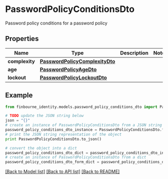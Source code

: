 # PasswordPolicyConditionsDto

Password policy conditions for a password policy

## Properties
Name | Type | Description | Notes
------------ | ------------- | ------------- | -------------
**complexity** | [**PasswordPolicyComplexityDto**](PasswordPolicyComplexityDto.md) |  | 
**age** | [**PasswordPolicyAgeDto**](PasswordPolicyAgeDto.md) |  | 
**lockout** | [**PasswordPolicyLockoutDto**](PasswordPolicyLockoutDto.md) |  | 

## Example

```python
from finbourne_identity.models.password_policy_conditions_dto import PasswordPolicyConditionsDto

# TODO update the JSON string below
json = "{}"
# create an instance of PasswordPolicyConditionsDto from a JSON string
password_policy_conditions_dto_instance = PasswordPolicyConditionsDto.from_json(json)
# print the JSON string representation of the object
print PasswordPolicyConditionsDto.to_json()

# convert the object into a dict
password_policy_conditions_dto_dict = password_policy_conditions_dto_instance.to_dict()
# create an instance of PasswordPolicyConditionsDto from a dict
password_policy_conditions_dto_form_dict = password_policy_conditions_dto.from_dict(password_policy_conditions_dto_dict)
```
[[Back to Model list]](../README.md#documentation-for-models) [[Back to API list]](../README.md#documentation-for-api-endpoints) [[Back to README]](../README.md)


